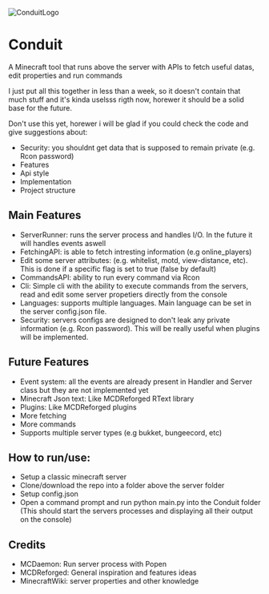 ![ConduitLogo](Conduit/Assets/Conduit1.jpg)

# Conduit
A Minecraft tool that runs above the server with APIs to fetch useful datas, edit properties and run commands

I just put all this together in less than a week, so it doesn't contain that much stuff and it's kinda uselsss rigth now, horewer it should be a solid base for the future.

Don't use this yet, horewer i will be glad if you could check the code and give suggestions about:
- Security: you shouldnt get data that is supposed to remain private (e.g. Rcon password)
- Features
- Api style
- Implementation
- Project structure


## Main Features
- ServerRunner: runs the server process and handles I/O. In the future it will handles events aswell
- FetchingAPI: is able to fetch intresting information (e.g online_players)
- Edit some server attributes: (e.g. whitelist, motd, view-distance, etc). This is done if a specific flag is set to true (false by default) 
- CommandsAPI: ability to run every command via Rcon
- Cli: Simple cli with the ability to execute commands from the servers, read and edit some server propetiers directly from the console
- Languages: supports multiple languages. Main language can be set in the server config.json file.
- Security: servers configs are designed to don't leak any private information (e.g. Rcon password). This will be really useful when plugins will be implemented.

## Future Features
- Event system: all the events are already present in Handler and Server class but they are not implemented yet
- Minecraft Json text: Like MCDReforged RText library
- Plugins: Like MCDReforged plugins
- More fetching
- More commands
- Supports multiple server types (e.g bukket, bungeecord, etc)

## How to run/use:
- Setup a classic minecraft server
- Clone/download the repo into a folder above the server folder
- Setup config.json
- Open a command prompt and run python main.py into the Conduit folder (This should start the servers processes and displaying all their output on the console)

## Credits
- MCDaemon: Run server process with Popen
- MCDReforged: General inspiration and features ideas
- MinecraftWiki: server properties and other knowledge
